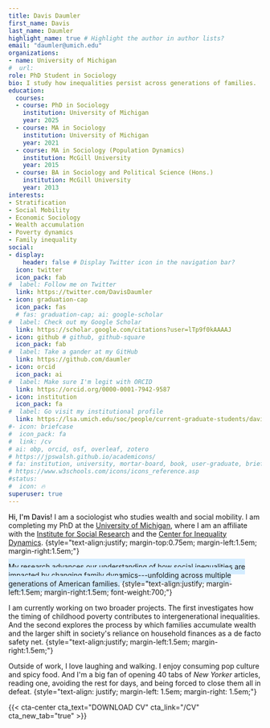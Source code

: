```yaml
---
title: Davis Daumler
first_name: Davis
last_name: Daumler
highlight_name: true # Highlight the author in author lists?
email: "daumler@umich.edu"
organizations:
- name: University of Michigan
#  url: 
role: PhD Student in Sociology
bio: I study how inequalities persist across generations of families.
education:
  courses:
  - course: PhD in Sociology
    institution: University of Michigan
    year: 2025
  - course: MA in Sociology
    institution: University of Michigan
    year: 2021
  - course: MA in Sociology (Population Dynamics)
    institution: McGill University
    year: 2015
  - course: BA in Sociology and Political Science (Hons.)
    institution: McGill University
    year: 2013
interests:
- Stratification
- Social Mobility
- Economic Sociology
- Wealth accumulation
- Poverty dynamics
- Family inequality
social:
- display:
    header: false # Display Twitter icon in the navigation bar?
  icon: twitter
  icon_pack: fab
#  label: Follow me on Twitter
  link: https://twitter.com/DavisDaumler
- icon: graduation-cap
  icon_pack: fas
  # fas: graduation-cap; ai: google-scholar
#  label: Check out my Google Scholar
  link: https://scholar.google.com/citations?user=lTp9f0kAAAAJ
- icon: github # github, github-square
  icon_pack: fab
#  label: Take a gander at my GitHub
  link: https://github.com/daumler
- icon: orcid
  icon_pack: ai
#  label: Make sure I'm legit with ORCID
  link: https://orcid.org/0000-0001-7942-9587
- icon: institution
  icon_pack: fa
#  label: Go visit my institutional profile
  link: https://lsa.umich.edu/soc/people/current-graduate-students/davis-daumler.html
#- icon: briefcase
#  icon_pack: fa
#  link: /cv
# ai: obp, orcid, osf, overleaf, zotero
# https://jpswalsh.github.io/academicons/
# fa: institution, university, mortar-board, book, user-graduate, briefcase, send, send-o, newspaper-o, archive, address-card, address-card-o, wpforms, whmcs, weight-hanging, user-tag, user-circle
# https://www.w3schools.com/icons/icons_reference.asp
#status:
#  icon: 🔥
superuser: true
---
```


<a style="font-weight:500;">Hi, I'm Davis!</a> I am a sociologist who studies wealth and social mobility. I am completing my PhD at the <a href="https://lsa.umich.edu/soc" target="_blank" rel="noopener noreferrer">University of Michigan</a>, where I am an affiliate with the <a href="https://isr.umich.edu/" target="_blank" rel="noopener noreferrer">Institute for Social Research</a> and the <a href="https://www.inequalitydynamics.umich.edu/" target="_blank" rel="noopener noreferrer">Center for Inequality Dynamics</a>.
{style="text-align:justify; margin-top:0.75em; margin-left:1.5em; margin-right:1.5em;"}

<span style="background-color:#D3ECFF; padding:0.5em 0em;">My research advances our understanding of how social inequalities are impacted by changing family dynamics---unfolding across multiple generations of American families.</span>
{style="text-align:justify; margin-left:1.5em; margin-right:1.5em; font-weight:700;"}

I am currently working on two broader projects. The first investigates how the timing of childhood poverty contributes to intergenerational inequalities. And the second explores the process by which families accumulate wealth and the larger shift in society's reliance on household finances as a de facto safety net.
{style="text-align:justify; margin-left:1.5em; margin-right:1.5em;"}

Outside of work, I love laughing and walking. I enjoy consuming pop culture and spicy food. And I'm a big fan of opening 40 tabs of *New Yorker* articles, reading one, avoiding the rest for days, and being forced to close them all in defeat. 
{style="text-align: justify; margin-left: 1.5em; margin-right: 1.5em;"}

{{< cta-center cta_text="DOWNLOAD CV" cta_link="/CV" cta_new_tab="true" >}}
